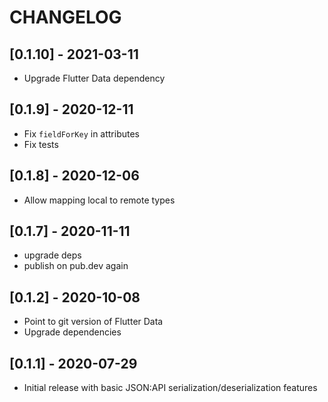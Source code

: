 # CHANGELOG

## [0.1.10] - 2021-03-11

 - Upgrade Flutter Data dependency

## [0.1.9] - 2020-12-11

 - Fix `fieldForKey` in attributes
 - Fix tests

## [0.1.8] - 2020-12-06

 - Allow mapping local to remote types

## [0.1.7] - 2020-11-11

 - upgrade deps
 - publish on pub.dev again

## [0.1.2] - 2020-10-08

 - Point to git version of Flutter Data
 - Upgrade dependencies

## [0.1.1] - 2020-07-29

 - Initial release with basic JSON:API serialization/deserialization features
